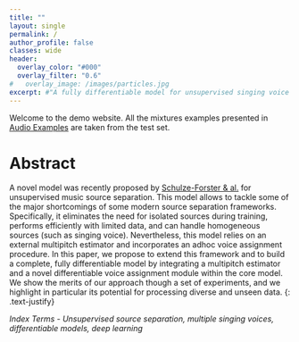 ```yaml
---
title: ""
layout: single
permalink: /
author_profile: false
classes: wide
header:
  overlay_color: "#000"
  overlay_filter: "0.6"
#   overlay_image: /images/particles.jpg
excerpt: #"A fully differentiable model for unsupervised singing voice separation"
---
```


Welcome to the demo website. All the mixtures examples presented in [Audio Examples](./audio.md) are taken from the test set. 


# Abstract

A novel model was recently proposed by [Schulze-Forster & al.](https://ieeexplore.ieee.org/document/10058592) for unsupervised music source separation. This model allows to tackle some of the major shortcomings of some modern source separation frameworks. Specifically, it eliminates the need for isolated sources during training, performs efficiently with limited data, and can handle homogeneous sources (such as singing voice). Nevertheless, this model relies on an external multipitch estimator and incorporates an adhoc voice assignment procedure. In this paper, we propose to extend this framework and to build a complete, fully differentiable model by integrating a multipitch estimator and a novel differentiable voice assignment module within the core model. We show the merits of our approach though a set of experiments, and we highlight in particular its potential for processing diverse and unseen data.
{: .text-justify}


*Index Terms - Unsupervised source separation, multiple singing voices, differentiable models, deep learning*
